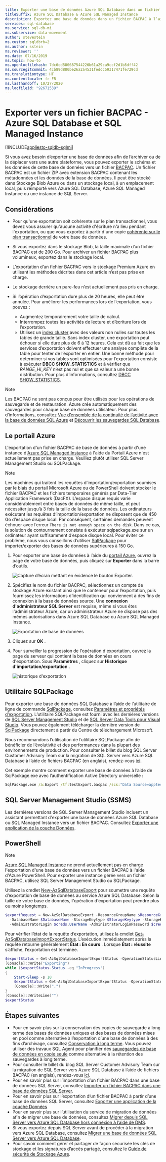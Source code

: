```yaml
---
title: Exporter une base de données Azure SQL Database dans un fichier BACPAC (à l’aide du Portail Azure)
titleSuffix: Azure SQL Database & Azure SQL Managed Instance
description: Exportez une base de données dans un fichier BACPAC à l’aide du Portail Azure.
services: sql-database
ms.service: sql-db-mi
ms.subservice: data-movement
author: stevestein
ms.custom: sqldbrb=2
ms.author: sstein
ms.reviewer: ''
ms.date: 07/16/2019
ms.topic: how-to
ms.openlocfilehash: 7dc6cd580687544226b61a29ca9ccf2d1b8dff42
ms.sourcegitcommit: 4cb89d880be26a2a4531fedcc59317471fe729cd
ms.translationtype: HT
ms.contentlocale: fr-FR
ms.lasthandoff: 10/27/2020
ms.locfileid: "92671539"
---
```

# <a name="export-to-a-bacpac-file---azure-sql-database-and-azure-sql-managed-instance"></a>Exporter vers un fichier BACPAC - Azure SQL Database et SQL Managed Instance

[!INCLUDE[appliesto-sqldb-sqlmi](../includes/appliesto-sqldb-sqlmi.md)]

Si vous avez besoin d’exporter une base de données afin de l’archiver ou de la déplacer vers une autre plateforme, vous pouvez exporter le schéma et les données de cette base de données vers un fichier [BACPAC](/sql/relational-databases/data-tier-applications/data-tier-applications#Anchor_4). Un fichier BACPAC est un fichier ZIP avec extension BACPAC contenant les métadonnées et les données de la base de données. Il peut être stocké dans Stockage Blob Azure ou dans un stockage local, à un emplacement local, puis réimporté vers Azure SQL Database, Azure SQL Managed Instance ou une instance de SQL Server.

## <a name="considerations"></a>Considérations

- Pour qu'une exportation soit cohérente sur le plan transactionnel, vous devez vous assurer qu'aucune activité d'écriture n'a lieu pendant l'exportation, ou que vous exportez à partir d'une copie [cohérente sur le plan transactionnel](database-copy.md) de votre base de données.
- Si vous exportez dans le stockage Blob, la taille maximale d’un fichier BACPAC est de 200 Go. Pour archiver un fichier BACPAC plus volumineux, exportez dans le stockage local.
- L’exportation d’un fichier BACPAC vers le stockage Premium Azure en utilisant les méthodes décrites dans cet article n’est pas prise en charge.
- Le stockage derrière un pare-feu n’est actuellement pas pris en charge.
- Si l’opération d’exportation dure plus de 20 heures, elle peut être annulée. Pour améliorer les performances lors de l’exportation, vous pouvez :

  - Augmentez temporairement votre taille de calcul.
  - Interrompez toutes les activités de lecture et d’écriture lors de l’exportation.
  - Utilisez un [index cluster](/sql/relational-databases/indexes/clustered-and-nonclustered-indexes-described) avec des valeurs non nulles sur toutes les tables de grande taille. Sans index cluster, une exportation peut échouer si elle dure plus de 6 à 12 heures. Cela est dû au fait que les services d’exportation doivent effectuer une analyse complète de la table pour tenter de l’exporter en entier. Une bonne méthode pour déterminer si vos tables sont optimisées pour l’exportation consiste à exécuter **DBCC SHOW_STATISTICS** et à vérifier que *RANGE_HI_KEY* n’est pas nul et que sa valeur a une bonne distribution. Pour plus d’informations, consultez [DBCC SHOW_STATISTICS](/sql/t-sql/database-console-commands/dbcc-show-statistics-transact-sql).

> [!NOTE]
> Les BACPAC ne sont pas conçus pour être utilisés pour les opérations de sauvegarde et de restauration. Azure crée automatiquement des sauvegardes pour chaque base de données utilisateur. Pour plus d’informations, consultez [Vue d’ensemble de la continuité de l’activité avec la base de données SQL Azure](business-continuity-high-availability-disaster-recover-hadr-overview.md) et [Découvrir les sauvegardes SQL Database](automated-backups-overview.md).

## <a name="the-azure-portal"></a>Le portail Azure

L'exportation d'un fichier BACPAC de base de données à partir d'une instance d'[Azure SQL Managed Instance](../managed-instance/sql-managed-instance-paas-overview.md) à l'aide du Portail Azure n'est actuellement pas prise en charge. Veuillez plutôt utiliser SQL Server Management Studio ou SQLPackage.

> [!NOTE]
> Les machines qui traitent les requêtes d’importation/exportation soumises par le biais du portail Microsoft Azure ou de PowerShell doivent stocker le fichier BACPAC et les fichiers temporaires générés par Data-Tier Application Framework (DacFX). L’espace disque requis varie considérablement entre bases de données de même taille, et peut nécessiter jusqu’à 3 fois la taille de la base de données. Les ordinateurs exécutant les requêtes d’importation/exportation ne disposent que de 450 Go d’espace disque local. Par conséquent, certaines demandes peuvent échouer avec l’erreur `There is not enough space on the disk`. Dans ce cas, la solution de contournement consiste à exécuter sqlpackage.exe sur un ordinateur ayant suffisamment d’espace disque local. Pour éviter ce problème, nous vous conseillons d’utiliser [SqlPackage](#sqlpackage-utility) pour importer/exporter des bases de données supérieures à 150 Go.

1. Pour exporter une base de données à l’aide du [portail Azure](https://portal.azure.com), ouvrez la page de votre base de données, puis cliquez sur **Exporter** dans la barre d’outils.

   ![Capture d’écran mettant en évidence le bouton Exporter.](./media/database-export/database-export1.png)

2. Spécifiez le nom du fichier BACPAC, sélectionnez un compte de stockage Azure existant ainsi que le conteneur pour l’exportation, puis fournissez les informations d’identification qui conviennent à des fins de connexion à la base de données source. Une **connexion d'administrateur SQL Server** est requise, même si vous êtes l'administrateur Azure, car un administrateur Azure ne dispose pas des mêmes autorisations dans Azure SQL Database ou Azure SQL Managed Instance.

    ![Exportation de base de données](./media/database-export/database-export2.png)

3. Cliquez sur **OK** .

4. Pour surveiller la progression de l'opération d'exportation, ouvrez la page du serveur qui contient la base de données en cours d'exportation. Sous **Paramètres** , cliquez sur **Historique d'importation/exportation** .

   ![historique d'exportation](./media/database-export/export-history.png)

## <a name="sqlpackage-utility"></a>Utilitaire SQLPackage

Pour exporter une base de données SQL Database à l’aide de l’utilitaire de ligne de commande [SqlPackage](/sql/tools/sqlpackage), consultez [Paramètres et propriétés d’exportation](/sql/tools/sqlpackage#export-parameters-and-properties). L’utilitaire SQLPackage est fourni avec les dernières versions de [SQL Server Management Studio](/sql/ssms/download-sql-server-management-studio-ssms) et de [SQL Server Data Tools pour Visual Studio](/sql/ssdt/download-sql-server-data-tools-ssdt). Vous pouvez également télécharger la dernière version de [SqlPackage](https://www.microsoft.com/download/details.aspx?id=53876) directement à partir du Centre de téléchargement Microsoft.

Nous recommandons l’utilisation de l’utilitaire SQLPackage afin de bénéficier de l’évolutivité et des performances dans la plupart des environnements de production. Pour consulter le billet du blog SQL Server Customer Advisory Team sur la migration de SQL Server vers Azure SQL Database à l’aide de fichiers BACPAC (en anglais), rendez-vous [ici](/archive/blogs/sqlcat/migrating-from-sql-server-to-azure-sql-database-using-bacpac-files).

Cet exemple montre comment exporter une base de données à l’aide de SqlPackage.exe avec l’authentification Active Directory universelle :

```cmd
SqlPackage.exe /a:Export /tf:testExport.bacpac /scs:"Data Source=apptestserver.database.windows.net;Initial Catalog=MyDB;" /ua:True /tid:"apptest.onmicrosoft.com"
```

## <a name="sql-server-management-studio-ssms"></a>SQL Server Management Studio (SSMS)

Les dernières versions de SQL Server Management Studio incluent un assistant permettant d'exporter une base de données Azure SQL Database ou SQL Managed Instance vers un fichier BACPAC. Consultez [Exporter une application de la couche Données](/sql/relational-databases/data-tier-applications/export-a-data-tier-application).

## <a name="powershell"></a>PowerShell

> [!NOTE]
> [Azure SQL Managed Instance](../managed-instance/sql-managed-instance-paas-overview.md) ne prend actuellement pas en charge l'exportation d'une base de données vers un fichier BACPAC à l'aide d'Azure PowerShell. Pour exporter une instance gérée vers un fichier BACPAC, utilisez SQL Server Management Studio ou SQLPackage.

Utilisez la cmdlet [New-AzSqlDatabaseExport](/powershell/module/az.sql/new-azsqldatabaseexport) pour soumettre une requête d’exportation de base de données au service Azure SQL Database. Selon la taille de votre base de données, l'opération d'exportation peut prendre plus ou moins longtemps.

```powershell
$exportRequest = New-AzSqlDatabaseExport -ResourceGroupName $ResourceGroupName -ServerName $ServerName `
  -DatabaseName $DatabaseName -StorageKeytype $StorageKeytype -StorageKey $StorageKey -StorageUri $BacpacUri `
  -AdministratorLogin $creds.UserName -AdministratorLoginPassword $creds.Password
```

Pour vérifier l’état de la requête d’exportation, utilisez la cmdlet [Get-AzSqlDatabaseImportExportStatus](/powershell/module/az.sql/get-azsqldatabaseimportexportstatus). L’exécution immédiatement après la requête retourne généralement **État : En cours** . Lorsque **État : réussite** s’affiche, l’exportation est terminée.

```powershell
$exportStatus = Get-AzSqlDatabaseImportExportStatus -OperationStatusLink $exportRequest.OperationStatusLink
[Console]::Write("Exporting")
while ($exportStatus.Status -eq "InProgress")
{
    Start-Sleep -s 10
    $exportStatus = Get-AzSqlDatabaseImportExportStatus -OperationStatusLink $exportRequest.OperationStatusLink
    [Console]::Write(".")
}
[Console]::WriteLine("")
$exportStatus
```

## <a name="next-steps"></a>Étapes suivantes

- Pour en savoir plus sur la conservation des copies de sauvegarde à long terme des bases de données uniques et des bases de données mises en pool comme alternative à l’exportation d’une base de données à des fins d’archivage, consultez [Conservation à long terme](long-term-retention-overview.md). Vous pouvez utiliser des travaux SQL Agent pour planifier des [sauvegardes de base de données en copie seule](/sql/relational-databases/backup-restore/copy-only-backups-sql-server) comme alternative à la rétention des sauvegardes à long terme.
- Pour consulter le billet du blog SQL Server Customer Advisory Team sur la migration de SQL Server vers Azure SQL Database à l’aide de fichiers BACPAC (en anglais), rendez-vous [ici](/archive/blogs/sqlcat/migrating-from-sql-server-to-azure-sql-database-using-bacpac-files).
- Pour en savoir plus sur l’importation d’un fichier BACPAC dans une base de données SQL Server, consultez [Importer un fichier BACPAC dans une base de données SQL Server](/sql/relational-databases/data-tier-applications/import-a-bacpac-file-to-create-a-new-user-database).
- Pour en savoir plus sur l’exportation d’un fichier BACPAC à partir d’une base de données SQL Server, consultez [Exporter une application de la couche Données](/sql/relational-databases/data-tier-applications/export-a-data-tier-application)
- Pour en savoir plus sur l’utilisation du service de migration de données afin de migrer une base de données, consultez [Migrer depuis SQL Server vers Azure SQL Database hors connexion à l’aide de DMS](../../dms/tutorial-sql-server-to-azure-sql.md).
- Si vous exportez depuis SQL Server avant de procéder à la migration vers Azure SQL Database, consultez [Migrer une base de données SQL Server vers Azure SQL Database](migrate-to-database-from-sql-server.md).
- Pour savoir comment gérer et partager de façon sécurisée les clés de stockage et les signatures d’accès partagé, consultez le [Guide de sécurité de Stockage Azure](../../storage/blobs/security-recommendations.md).